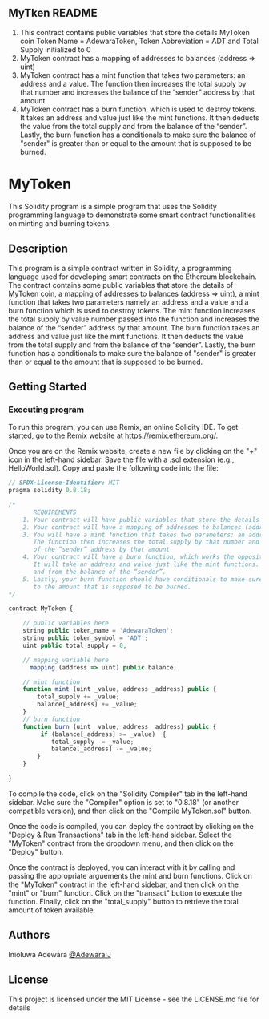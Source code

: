 ## MyTken README
1. This contract contains public variables that store the details MyToken coin
Token Name = AdewaraToken, Token Abbreviation = ADT and Total Supply initialized to 0
2. MyToken contract has a mapping of addresses to balances (address => uint)
3. MyToken contract has a mint function that takes two parameters: an address and a value. 
The function then increases the total supply by that number and increases the balance of the “sender” address by that amount
4. MyToken contract has a burn function, which is used to destroy tokens. 
It takes an address and value just like the mint functions. It then deducts the value from the total supply 
and from the balance of the “sender”. Lastly, the burn function has a conditionals to make sure the balance of "sender" is greater than or equal to the amount that is supposed to be burned.

# MyToken

This Solidity program is a simple program that uses the Solidity programming language to demonstrate some smart contract functionalities on minting and burning tokens.
## Description

This program is a simple contract written in Solidity, a programming language used for developing smart contracts on the Ethereum blockchain. The contract contains some public variables that store the details of MyToken coin, a mapping of addresses to balances (address => uint), a mint function that takes two parameters namely an address and a value and a burn function which is used to destroy tokens.
The mint function increases the total supply by value number passed into the function and increases the balance of the “sender” address by that amount. The burn function takes an address and value just like the mint functions. It then deducts the value from the total supply and from the balance of the “sender”. Lastly, the burn function has a conditionals to make sure the balance of "sender" is greater than or equal to the amount that is supposed to be burned.

## Getting Started

### Executing program

To run this program, you can use Remix, an online Solidity IDE. To get started, go to the Remix website at https://remix.ethereum.org/.

Once you are on the Remix website, create a new file by clicking on the "+" icon in the left-hand sidebar. Save the file with a .sol extension (e.g., HelloWorld.sol). Copy and paste the following code into the file:

```javascript
// SPDX-License-Identifier: MIT
pragma solidity 0.8.18;

/*
       REQUIREMENTS
    1. Your contract will have public variables that store the details about your coin (Token Name, Token Abbrv., Total Supply)
    2. Your contract will have a mapping of addresses to balances (address => uint)
    3. You will have a mint function that takes two parameters: an address and a value. 
       The function then increases the total supply by that number and increases the balance 
       of the “sender” address by that amount
    4. Your contract will have a burn function, which works the opposite of the mint function, as it will destroy tokens. 
       It will take an address and value just like the mint functions. It will then deduct the value from the total supply 
       and from the balance of the “sender”.
    5. Lastly, your burn function should have conditionals to make sure the balance of "sender" is greater than or equal 
       to the amount that is supposed to be burned.
*/

contract MyToken {

    // public variables here
    string public token_name = 'AdewaraToken';
    string public token_symbol = 'ADT';
    uint public total_supply = 0;

    // mapping variable here
      mapping (address => uint) public balance;

    // mint function
    function mint (uint _value, address _address) public {
        total_supply += _value;
        balance[_address] += _value; 
    }
    // burn function
    function burn (uint _value, address _address) public {
         if (balance[_address] >= _value)  {
            total_supply -= _value;
            balance[_address] -= _value;    
        }
    }

}

```

To compile the code, click on the "Solidity Compiler" tab in the left-hand sidebar. Make sure the "Compiler" option is set to "0.8.18" (or another compatible version), and then click on the "Compile MyToken.sol" button.

Once the code is compiled, you can deploy the contract by clicking on the "Deploy & Run Transactions" tab in the left-hand sidebar. Select the "MyToken" contract from the dropdown menu, and then click on the "Deploy" button.

Once the contract is deployed, you can interact with it by calling and passing the appropriate arguements the mint and burn functions. Click on the "MyToken" contract in the left-hand sidebar, and then click on the "mint" or "burn" function. Click on the "transact" button to execute the function. Finally, click on the "total_supply" button to retrieve the total amount of token available.

## Authors

Inioluwa Adewara 
[@AdewaraIJ](https://twitter.com/AdewaraIJ)


## License

This project is licensed under the MIT License - see the LICENSE.md file for details